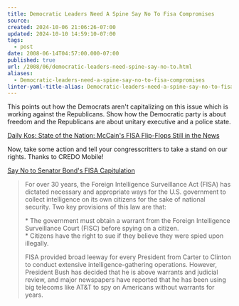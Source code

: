 ```yaml
---
title: Democratic Leaders Need A Spine Say No To Fisa Compromises
source: 
created: 2024-10-06 21:06:26-07:00
updated: 2024-10-10 14:59:10-07:00
tags:
  - post
date: 2008-06-14T04:57:00.000-07:00
published: true
url: /2008/06/democratic-leaders-need-spine-say-no-to.html
aliases:
  - Democratic-leaders-need-a-spine-say-no-to-fisa-compromises
linter-yaml-title-alias: Democratic-leaders-need-a-spine-say-no-to-fisa-compromises
---
```



This points out how the Democrats aren't capitalizing on this issue which is working against the Republicans. Show how the Democratic party is about freedom and the Republicans are about unitary executive and a police state.  
  
[Daily Kos: State of the Nation: McCain's FISA Flip-Flops Still in the News](https://www.dailykos.com/storyonly/2008/6/14/13102/4913)  
  
Now, take some action and tell your congresscritters to take a stand on our rights. Thanks to CREDO Mobile!  
  
[Say No to Senator Bond's FISA Capitulation](https://act.credoaction.com/campaign/no_fisa_capitulation/?rc=homepage)  

> For over 30 years, the Foreign Intelligence Surveillance Act (FISA) has dictated necessary and appropriate ways for the U.S. government to collect intelligence on its own citizens for the sake of national security. Two key provisions of this law are that:  
>   
> \* The government must obtain a warrant from the Foreign Intelligence Surveillance Court (FISC) before spying on a citizen.  
> \* Citizens have the right to sue if they believe they were spied upon illegally.  
>   
> FISA provided broad leeway for every President from Carter to Clinton to conduct extensive intelligence-gathering operations. However, President Bush has decided that he is above warrants and judicial review, and major newspapers have reported that he has been using big telecoms like AT&T to spy on Americans without warrants for years.